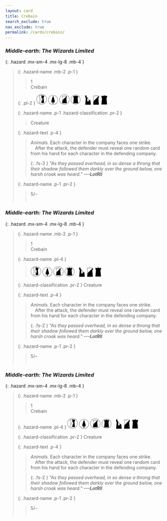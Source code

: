 ```yaml
---
layout: card
title: Crebain
search_exclude: true
nav_exclude: true
permalink: /cards/crebain/
---
```


### _Middle-earth: The Wizards Limited_

{: .hazard .mx-sm-4 .mx-lg-8 .mb-4 }
> {: .hazard-name .mb-2 .p-1 }
> > <div class="hazard-mp">1</div>
> > <div class="card-name">Crebain&emsp;</div>
> 
> {: .pl-2 }
> ![](/assets/images/border-land.svg) ![](/assets/images/wilderness.svg) ![](/assets/images/shadow-land.svg) ![](/assets/images/dark-domain.svg)&emsp;![](/assets/images/ruinlair.svg)&ensp;![](/assets/images/shadow-hold.svg)&ensp;![](/assets/images/dark-hold.svg)
> 
> {: .hazard-name .p-1 .hazard-classification .pr-2 }
> > Creature
> 
> {: .hazard-text .p-4 }
> > _Animals._ Each character in the company faces one strike.<br>&emsp;After the attack, the defender must reveal one random card from his hand for each character in the defending company.
> > 
> > {: .fs-3 }
> > _"As they passed overhead, in so dense a throng that their shadow followed them darkly over the ground below, one harsh croak was heard." **---LotRII**_ 
> 
> {: .hazard-name .p-1 .pr-2 }
> > <div class="card-shield">5/&ndash;</div>
> > <div class="card-corruption">&nbsp;</div>

### _Middle-earth: The Wizards Limited_

{: .hazard .mx-sm-4 .mx-lg-8 .mb-4 }
> {: .hazard-name .mb-2 .p-1 }
> > <div class="hazard-mp">1</div>
> > <div class="card-name">Crebain</div>
> 
> {: .hazard-name .pl-4 }
> > ![](/assets/images/border-land.svg) ![](/assets/images/wilderness.svg) ![](/assets/images/shadow-land.svg) ![](/assets/images/dark-domain.svg)&emsp;![](/assets/images/ruinlair.svg)&ensp;![](/assets/images/shadow-hold.svg)&ensp;![](/assets/images/dark-hold.svg)
> 
> {: .hazard-classification .pr-2 }
> Creature
> 
> {: .hazard-text .p-4 }
> > _Animals._ Each character in the company faces one strike.<br>&emsp;After the attack, the defender must reveal one random card from his hand for each character in the defending company.
> > 
> > {: .fs-2 }
> > _"As they passed overhead, in so dense a throng that their shadow followed them darkly over the ground below, one harsh croak was heard." **---LotRII**_ 
> 
> {: .hazard-name .p-1 .pr-2 }
> > <div class="card-shield">5/&ndash;</div>
> > <div class="card-corruption">&nbsp;</div>

### _Middle-earth: The Wizards Limited_

{: .hazard .mx-sm-4 .mx-lg-8 .mb-4 }
> {: .hazard-name .mb-2 .p-1 }
> > <div class="hazard-mp">1</div>
> > <div class="card-name">Crebain</div>
> 
> {: .hazard-name .pl-4 }
> ![](/assets/images/border-land.svg) ![](/assets/images/wilderness.svg) ![](/assets/images/shadow-land.svg) ![](/assets/images/dark-domain.svg)&emsp;![](/assets/images/ruinlair.svg)&ensp;![](/assets/images/shadow-hold.svg)&ensp;![](/assets/images/dark-hold.svg)
> 
> {: .hazard-classification .pr-2 }
> Creature
> 
> {: .hazard-text .p-4 }
> > _Animals._ Each character in the company faces one strike.<br>&emsp;After the attack, the defender must reveal one random card from his hand for each character in the defending company.
> > 
> > {: .fs-2 }
> > _"As they passed overhead, in so dense a throng that their shadow followed them darkly over the ground below, one harsh croak was heard." **---LotRII**_ 
> 
> {: .hazard-name .p-1 .pr-2 }
> > <div class="card-shield">5/&ndash;</div>
> > <div class="card-corruption">&nbsp;</div>